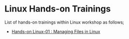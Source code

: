 # Linux Hands-on Trainings

List of hands-on trainings within Linux workshop as follows;

- [Hands-on Linux-01 : Managing Files in Linux](./Managing-Files/README.md)
